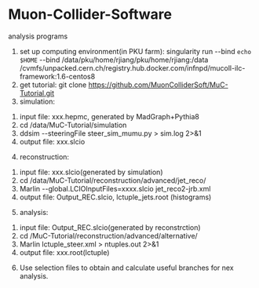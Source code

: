 # Muon-Collider-Software
analysis programs

1. set up computing environment(in PKU farm):
  singularity run --bind `echo $HOME` --bind /data/pku/home/rjiang/pku/home/rjiang:/data /cvmfs/unpacked.cern.ch/registry.hub.docker.com/infnpd/mucoll-ilc-framework:1.6-centos8
2. get tutorial:
  git clone https://github.com/MuonColliderSoft/MuC-Tutorial.git
3. simulation:
  1) input file: xxx.hepmc, generated by MadGraph+Pythia8
  2) cd /data/MuC-Tutorial/simulation
  3) ddsim --steeringFile steer_sim_mumu.py > sim.log 2>&1
  4) output file: xxx.slcio
4. reconstruction:
  1) input file: xxx.slcio(generated by simulation)
  2) cd /data/MuC-Tutorial/reconstruction/advanced/jet_reco/
  3) Marlin --global.LCIOInputFiles=xxxx.slcio jet_reco2-jrb.xml
  4) output file: Output_REC.slcio, lctuple_jets.root (histograms)
5. analysis:
  1) input file: Output_REC.slcio(generated by reconstrction)
  2) cd /MuC-Tutorial/reconstruction/advanced/alternative/
  3) Marlin lctuple_steer.xml > ntuples.out 2>&1
  4) output file: xxx.root(lctuple)
6. Use selection files to obtain and calculate useful branches for nex analysis.

 
